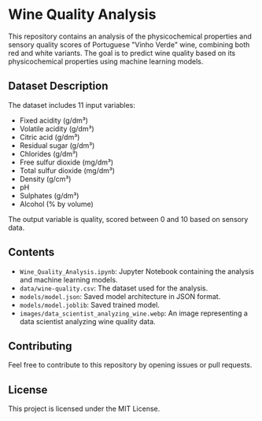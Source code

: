 # Wine Quality Analysis

This repository contains an analysis of the physicochemical properties and sensory quality scores of Portuguese "Vinho Verde" wine, combining both red and white variants. The goal is to predict wine quality based on its physicochemical properties using machine learning models.

## Dataset Description

The dataset includes 11 input variables:
- Fixed acidity (g/dm³)
- Volatile acidity (g/dm³)
- Citric acid (g/dm³)
- Residual sugar (g/dm³)
- Chlorides (g/dm³)
- Free sulfur dioxide (mg/dm³)
- Total sulfur dioxide (mg/dm³)
- Density (g/cm³)
- pH
- Sulphates (g/dm³)
- Alcohol (% by volume)

The output variable is quality, scored between 0 and 10 based on sensory data.

## Contents

- `Wine_Quality_Analysis.ipynb`: Jupyter Notebook containing the analysis and machine learning models.
- `data/wine-quality.csv`: The dataset used for the analysis.
- `models/model.json`: Saved model architecture in JSON format.
- `models/model.joblib`: Saved trained model.
- `images/data_scientist_analyzing_wine.webp`: An image representing a data scientist analyzing wine quality data.

## Contributing

Feel free to contribute to this repository by opening issues or pull requests.

## License

This project is licensed under the MIT License.
